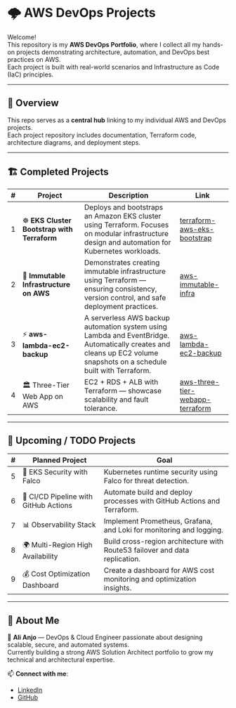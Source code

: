 # 🌩️ AWS DevOps Projects

Welcome!  
This repository is my **AWS DevOps Portfolio**, where I collect all my hands-on projects demonstrating architecture, automation, and DevOps best practices on AWS.  
Each project is built with real-world scenarios and Infrastructure as Code (IaC) principles.

---

## 🧭 Overview

This repo serves as a **central hub** linking to my individual AWS and DevOps projects.  
Each project repository includes documentation, Terraform code, architecture diagrams, and deployment steps.

---

## 🏗️ Completed Projects

| # | Project | Description | Link |
|---|----------|--------------|------|
| 1 | ☸️ **EKS Cluster Bootstrap with Terraform** | Deploys and bootstraps an Amazon EKS cluster using Terraform. Focuses on modular infrastructure design and automation for Kubernetes workloads. | [terraform-aws-eks-bootstrap](https://github.com/alianjo/terraform-aws-eks-bootstrap) |
| 2 | 🧱 **Immutable Infrastructure on AWS** | Demonstrates creating immutable infrastructure using Terraform — ensuring consistency, version control, and safe deployment practices. | [aws-immutable-infra](https://github.com/alianjo/aws-immutable-infra) |
| 3 | ⚡ **aws-lambda-ec2-backup** | A serverless AWS backup automation system using Lambda and EventBridge. Automatically creates and cleans up EC2 volume snapshots on a schedule built with Terraform. | [aws-lambda-ec2-backup](https://github.com/alianjo/aws-lambda-ec2-backup) |
| 4 | 🏛️ Three-Tier Web App on AWS | EC2 + RDS + ALB with Terraform — showcase scalability and fault tolerance. |  [aws-three-tier-webapp-terraform](https://github.com/alianjo/aws-three-tier-webapp-terraform) |

---

## 🧩 Upcoming / TODO Projects

| # | Planned Project | Goal |
|---|------------------|------|
| 5 | 🔐 EKS Security with Falco | Kubernetes runtime security using Falco for threat detection. |
| 6 | 🚀 CI/CD Pipeline with GitHub Actions | Automate build and deploy processes with GitHub Actions and Terraform. |
| 7 | 📊 Observability Stack | Implement Prometheus, Grafana, and Loki for monitoring and logging. |
| 8 | 🌍 Multi-Region High Availability | Build cross-region architecture with Route53 failover and data replication. |
| 9 | 💰 Cost Optimization Dashboard | Create a dashboard for AWS cost monitoring and optimization insights. |

---


## 🧠 About Me

👋 **Ali Anjo** — DevOps & Cloud Engineer passionate about designing scalable, secure, and automated systems.  
Currently building a strong AWS Solution Architect portfolio to grow my technical and architectural expertise.

📫 **Connect with me**:  
- [LinkedIn](https://www.linkedin.com/in/alianjo)  
- [GitHub](https://github.com/alianjo)

